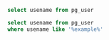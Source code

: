 

```sql
select usename from pg_user
```

```sql
select usename from pg_user
where usename like '%example%'
```
